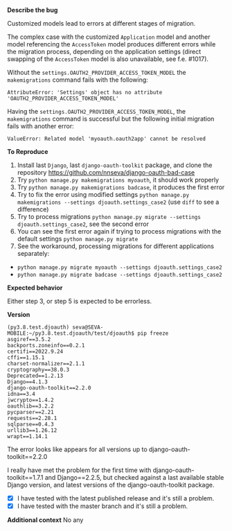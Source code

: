 **Describe the bug**

Customized models lead to errors at different stages of migration.

The complex case with the customized `Application` model and another model referencing the `AccessToken` model produces different errors while the migration process, depending on the application settings (direct swapping of the `AccessToken` model is also unavailable, see f.e. #1017).

Without the `settings.OAUTH2_PROVIDER_ACCESS_TOKEN_MODEL` the `makemigrations` command fails with the following:

```
AttributeError: 'Settings' object has no attribute 'OAUTH2_PROVIDER_ACCESS_TOKEN_MODEL'
```

Having the `settings.OAUTH2_PROVIDER_ACCESS_TOKEN_MODEL`, the `makemigrations` command is successful but the following initial migration fails with another error:
```
ValueError: Related model 'myoauth.oauth2app' cannot be resolved
```

**To Reproduce**
1. Install last `Django`, last `django-oauth-toolkit` package, and clone the repository https://github.com/nnseva/django-oauth-bad-case
2. Try `python manage.py makemigrations myoauth`, it should work properly
3. Try `python manage.py makemigrations badcase`, it produces the first error
4. Try to fix the error using modified settings `python manage.py makemigrations --settings djoauth.settings_case2` (use `diff` to see a difference)
5. Try to process migrations `python manage.py migrate --settings djoauth.settings_case2`, see the second error
6. You can see the first error again if trying to process migrations with the default settings `python manage.py migrate`
7. See the workaround, processing migrations for different applications separately:
- `python manage.py migrate myoauth --settings djoauth.settings_case2`
- `python manage.py migrate badcase --settings djoauth.settings_case2`

**Expected behavior**

Either step 3, or step 5 is expected to be errorless.

**Version**

```
(py3.8.test.djoauth) seva@SEVA-MOBILE:~/py3.8.test.djoauth/test/djoauth$ pip freeze
asgiref==3.5.2
backports.zoneinfo==0.2.1
certifi==2022.9.24
cffi==1.15.1
charset-normalizer==2.1.1
cryptography==38.0.3
Deprecated==1.2.13
Django==4.1.3
django-oauth-toolkit==2.2.0
idna==3.4
jwcrypto==1.4.2
oauthlib==3.2.2
pycparser==2.21
requests==2.28.1
sqlparse==0.4.3
urllib3==1.26.12
wrapt==1.14.1
```

The error looks like appears for all versions up to django-oauth-toolkit==2.2.0

I really have met the problem for the first time with django-oauth-toolkit==1.7.1 and Django==2.2.5, but checked against a last available stable Django version, and latest versions of the django-oauth-toolkit package. 

- [x] I have tested with the latest published release and it's still a problem.
- [x] I have tested with the master branch and it's still a problem.

**Additional context**
No any
